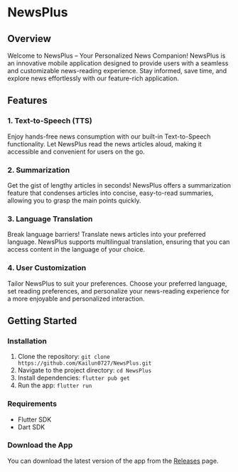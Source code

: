 # NewsPlus

## Overview

Welcome to NewsPlus – Your Personalized News Companion! NewsPlus is an innovative mobile application designed to provide users with a seamless and customizable news-reading experience. Stay informed, save time, and explore news effortlessly with our feature-rich application.

## Features

### 1. Text-to-Speech (TTS)

Enjoy hands-free news consumption with our built-in Text-to-Speech functionality. Let NewsPlus read the news articles aloud, making it accessible and convenient for users on the go.

### 2. Summarization

Get the gist of lengthy articles in seconds! NewsPlus offers a summarization feature that condenses articles into concise, easy-to-read summaries, allowing you to grasp the main points quickly.

### 3. Language Translation

Break language barriers! Translate news articles into your preferred language. NewsPlus supports multilingual translation, ensuring that you can access content in the language of your choice.

### 4. User Customization

Tailor NewsPlus to suit your preferences. Choose your preferred language, set reading preferences, and personalize your news-reading experience for a more enjoyable and personalized interaction.

## Getting Started

### Installation

1. Clone the repository: `git clone https://github.com/Kailun0727/NewsPlus.git`
2. Navigate to the project directory: `cd NewsPlus`
3. Install dependencies: `flutter pub get`
4. Run the app: `flutter run`

### Requirements

- Flutter SDK
- Dart SDK

### Download the App

You can download the latest version of the app from the [Releases](https://github.com/Kailun0727/Newsplus/releases/tag/v1.0.0) page.
